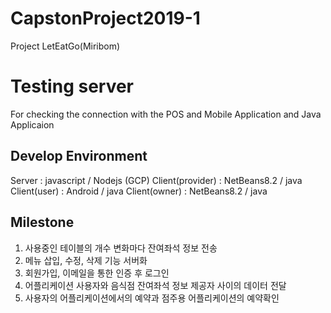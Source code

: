 # CapstonProject2019-1
Project LetEatGo(Miribom)

# Testing server
For checking the connection with the POS and Mobile Application and Java Applicaion

## Develop Environment
Server              : javascript / Nodejs (GCP)
Client(provider)    : NetBeans8.2 / java
Client(user)        : Android / java
Client(owner)       : NetBeans8.2 / java

## Milestone
1.  사용중인 테이블의 개수 변화마다 잔여좌석 정보 전송
2.  메뉴 삽입, 수정, 삭제 기능 서버화  
3.  회원가입, 이메일을 통한 인증 후 로그인
4.  어플리케이션 사용자와 음식점 잔여좌석 정보 제공자 사이의 데이터 전달
5.  사용자의 어플리케이션에서의 예약과 점주용 어플리케이션의 예약확인